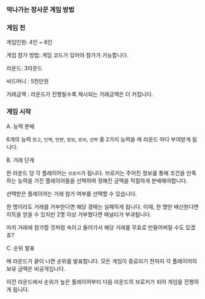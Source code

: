### 막나가는 장사꾼 게임 방법




### 게임 전

게임인원: 4인 ~ 6인

게임 참가 방법: 게임 코드가 있어야 참가가 가능합니다.

라운드: 3라운드

씨드머니 : 5천만원

거래금액 : 라운드가 진행될수록 제시되는 거래금액은 더 커집니다.




### 게임 시작

A. 능력 분배

 6개의 능력 `창고`, `인맥`, `언변`, `정보`, `로비`, `선박` 중 2가지 능력을 매 라운드 마다 부여받게 됩니다.

B. 거래 단계

 한 라운드 당 각 플레이어는 `브로커`가 됩니다. 브로커는 주어진 정보를 통해 조건을 만족하는 능력을 가진 플레이어들을 선택하여 정해진 금액을 적절하게 분배해야합니다.

 선택받은 플레이어는 거래 참가 여부를 선택할 수 있습니다.

 한 명이라도 거래를 거부한다면 해당 경매는 실패하게 됩니다. 이때, 한 명만 배신한다면 이득을 얻을 수 있지만 2명 이상 거부했다면 패널티가 부과됩니다.

 마치 거래에 참가할 것처럼 속이고 들어가서 해당 거래를 무효로 만들어버릴 수도 있겠죠?

C. 순위 발표

 매 라운드가 끝이 나면 순위를 발표합니다. 모든 게임이 종료되기 전까지 각 플레이어의 보유 금액은 비공개입니다.

 이전 라운드에서 순위가 높은 플레이어부터 다음 라운드의 브로커가 되어 게임을 진행하게 됩니다. 